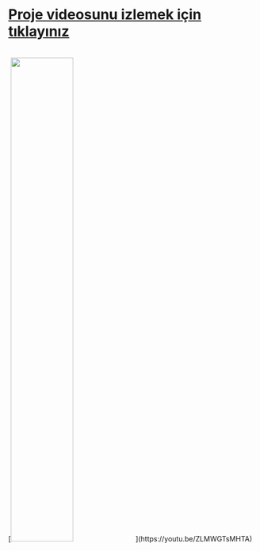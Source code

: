 <h1><a href="https://youtu.be/ZLMWGTsMHTA">Proje videosunu izlemek için tıklayınız</a></h1></br>
</hr>
[<img src="https://technotoday.com.tr/wp-content/uploads/2023/04/youtube-siyah-ekran-sorunu.jpg" width="50%">](https://youtu.be/ZLMWGTsMHTA)
